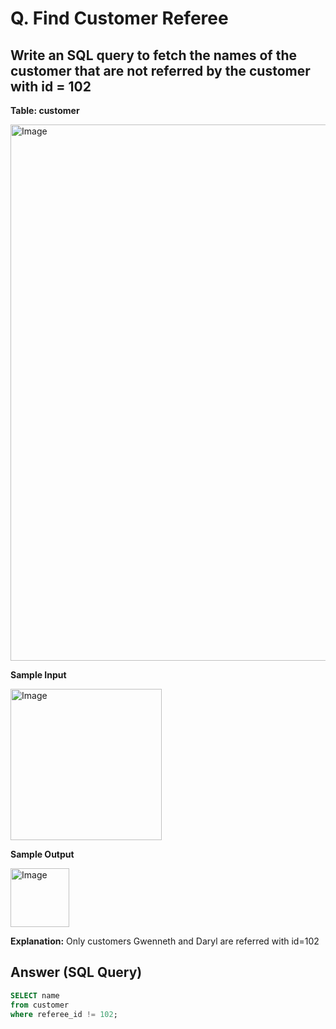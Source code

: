 # Q. Find Customer Referee

## Write an SQL query to fetch the **names** of the customer that are **not referred** by the customer with **id = 102**

**Table: customer**

<img width="858" alt="Image" src="https://github.com/user-attachments/assets/00ce5176-def8-45ef-a64a-43921bd5d91f" />

**Sample Input**

<img width="242" alt="Image" src="https://github.com/user-attachments/assets/5cf833ed-4e7c-4561-ade5-822e25699c82" />

**Sample Output**

<img width="94" alt="Image" src="https://github.com/user-attachments/assets/18aae02f-942e-417a-bfbc-b91cb826cc3b" />

**Explanation:** Only customers Gwenneth and Daryl are referred with id=102

## Answer (SQL Query)

```sql
SELECT name 
from customer 
where referee_id != 102;
